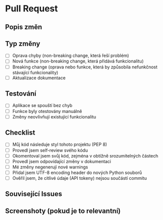 # Pull Request

## Popis změn
<!-- Jasně popište, co tento PR přináší -->

## Typ změny
<!-- Označte relevantní možnosti -->
- [ ] Oprava chyby (non-breaking change, která řeší problém)
- [ ] Nová funkce (non-breaking change, která přidává funkcionalitu)
- [ ] Breaking change (oprava nebo funkce, která by způsobila nefunkčnost stávající funkcionality)
- [ ] Aktualizace dokumentace

## Testování
<!-- Popište testy, které jste provedli -->
- [ ] Aplikace se spouští bez chyb
- [ ] Funkce byly otestovány manuálně
- [ ] Změny neovlivňují existující funkcionalitu

## Checklist
- [ ] Můj kód následuje styl tohoto projektu (PEP 8)
- [ ] Provedl jsem self-review svého kódu
- [ ] Okomentoval jsem svůj kód, zejména v obtížně srozumitelných částech
- [ ] Provedl jsem odpovídající změny v dokumentaci
- [ ] Mé změny negenerují nové warnings
- [ ] Přidal jsem UTF-8 encoding header do nových Python souborů
- [ ] Ověřil jsem, že citlivé údaje (API tokeny) nejsou součástí commitu

## Související Issues
<!-- Odkazy na související issues, např. "Closes #123" -->

## Screenshoty (pokud je to relevantní)
<!-- Přidejte screenshoty ukazující změny -->
